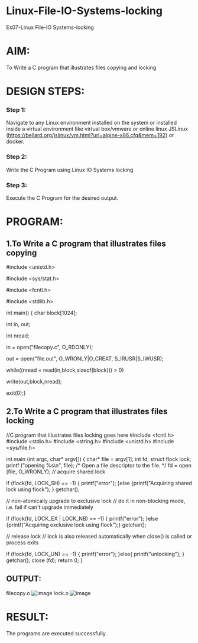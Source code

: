 # Linux-File-IO-Systems-locking
Ex07-Linux File-IO Systems-locking
# AIM:
To Write a C program that illustrates files copying and locking

# DESIGN STEPS:

### Step 1:

Navigate to any Linux environment installed on the system or installed inside a virtual environment like virtual box/vmware or online linux JSLinux (https://bellard.org/jslinux/vm.html?url=alpine-x86.cfg&mem=192) or docker.

### Step 2:

Write the C Program using Linux IO Systems locking

### Step 3:

Execute the C Program for the desired output. 

# PROGRAM:

## 1.To Write a C program that illustrates files copying 
#include <unistd.h>

#include <sys/stat.h>

#include <fcntl.h>

#include <stdlib.h>

int main()
{
char block[1024];

int in, out;

int nread;

in = open("filecopy.c", O_RDONLY);

out = open("file.out", O_WRONLY|O_CREAT, S_IRUSR|S_IWUSR);

while((nread = read(in,block,sizeof(block))) > 0)

write(out,block,nread);

exit(0);}






## 2.To Write a C program that illustrates files locking

//C program that illustrates files locking goes here
#include <fcntl.h>
#include <stdio.h>
#include <string.h>
#include <unistd.h>
#include <sys/file.h>

int main (int argc, char* argv[])
{ char* file = argv[1];
 int fd;
 struct flock lock;
 printf ("opening %s\n", file);
 /* Open a file descriptor to the file. */
 fd = open (file, O_WRONLY);
// acquire shared lock

if (flock(fd, LOCK_SH) == -1) {
    printf("error");
}else
{printf("Acquiring shared lock using flock");
}
getchar();


// non-atomically upgrade to exclusive lock
// do it in non-blocking mode, i.e. fail if can't upgrade immediately

if (flock(fd, LOCK_EX | LOCK_NB) == -1) {
    printf("error");
}else
{printf("Acquiring exclusive lock using flock");}
getchar();

// release lock
// lock is also released automatically when close() is called or process exits


if (flock(fd, LOCK_UN) == -1) {
    printf("error");
}else{
printf("unlocking");
}
getchar();
close (fd);
return 0;
}


## OUTPUT:
filecopy.o
![image](https://github.com/user-attachments/assets/7b8fa97b-2a3b-4810-9cf4-57533a92d5d6)
lock.o
![image](https://github.com/user-attachments/assets/c1fd15eb-38e4-41e5-9f45-4c0f6f3b7775)




# RESULT:
The programs are executed successfully.
